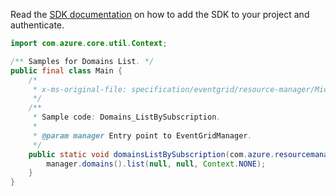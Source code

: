Read the [SDK documentation](https://github.com/Azure/azure-sdk-for-java/blob/azure-resourcemanager-eventgrid_1.1.0/sdk/eventgrid/azure-resourcemanager-eventgrid/README.md) on how to add the SDK to your project and authenticate.

```java
import com.azure.core.util.Context;

/** Samples for Domains List. */
public final class Main {
    /*
     * x-ms-original-file: specification/eventgrid/resource-manager/Microsoft.EventGrid/stable/2021-12-01/examples/Domains_ListBySubscription.json
     */
    /**
     * Sample code: Domains_ListBySubscription.
     *
     * @param manager Entry point to EventGridManager.
     */
    public static void domainsListBySubscription(com.azure.resourcemanager.eventgrid.EventGridManager manager) {
        manager.domains().list(null, null, Context.NONE);
    }
}
```
